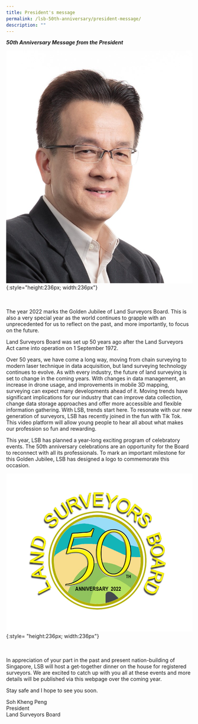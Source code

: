 ```yaml
---
title: President's message
permalink: /lsb-50th-anniversary/president-message/
description: ""
---
```

***50th Anniversary Message from the President***

![](/images/Presidentpic.png)
{:style="height:236px; width:236px"}

<br>
<br>
The year 2022 marks the Golden Jubilee of Land Surveyors Board. This is also a very special year as the world continues to grapple with an unprecedented for us to reflect on the past, and more importantly, to focus on the future.

Land Surveyors Board was set up 50 years ago after the Land Surveyors Act came into operation on 1 September 1972.

Over 50 years, we have come a long way, moving from chain surveying to modern laser technique in data acquisition, but land surveying technology continues to evolve. As with every industry, the future of land surveying is set to change in the coming years. With changes in data management, an increase in drone usage, and improvements in mobile 3D mapping, surveying can expect many developments ahead of it. Moving trends have significant implications for our industry that can improve data collection, change data storage approaches and offer more accessible and flexible information gathering. With LSB, trends start here. To resonate with our new generation of surveyors, LSB has recently joined in the fun with Tik Tok. This video platform will allow young people to hear all about what makes our profession so fun and rewarding.

This year, LSB has planned a year-long exciting program of celebratory events. The 50th anniversary celebrations are an opportunity for the Board to reconnect with all its professionals. To mark an important milestone for this Golden Jubilee, LSB has designed a logo to commemorate this occasion.

![](/images/LandSurveyorsBoard_r3.jpg)
{:style= "height:236px; width:236px"}

<br>
<br>
In appreciation of your part in the past and present nation-building of Singapore, LSB will host a get-together dinner on the house for registered surveyors. We are excited to catch up with you all at these events and more details will be published via this webpage over the coming year.

Stay safe and I hope to see you soon.

Soh Kheng Peng <br>
President <br>
Land Surveyors Board